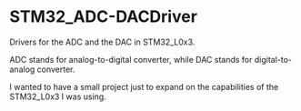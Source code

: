 # STM32_ADC-DACDriver
Drivers for the ADC and the DAC in STM32_L0x3.

ADC stands for analog-to-digital converter, while DAC stands for digital-to-analog converter.

I wanted to have a small project just to expand on the capabilities of the STM32_L0x3 I was using. 
